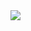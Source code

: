 <a href="https://github.com/drkostas">
    <img src="https://github-stats-alpha.vercel.app/api?username=beltoforion&cc=22272e&tc=37BCF6&ic=fff&bc=0000">
</a>

<!--
![beltoforion's github stats](https://github-readme-stats.vercel.app/api?username=beltoforion&show_icons=true)
![Top Langs](https://github-readme-stats.vercel.app/api/top-langs/?username=beltoforion&hide=javascript,html,css,jupyter%20notebook&theme=tokyonight)
-->
